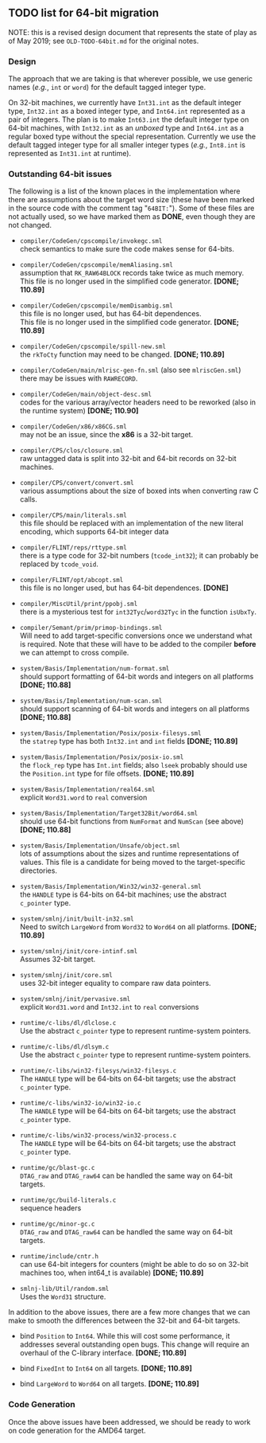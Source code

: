 ## TODO list for 64-bit migration

NOTE: this is a revised design document that represents the state
of play as of May 2019; see `OLD-TODO-64bit.md` for the original
notes.

### Design

The approach that we are taking is that wherever possible, we use
generic names (*e.g.*, `int` or `word`) for the default tagged
integer type.

On 32-bit machines, we currently have `Int31.int` as the default integer
type, `Int32.int` as a boxed integer type, and `Int64.int` represented as
a pair of integers.  The plan is to make `Int63.int` the default integer
type on 64-bit machines, with `Int32.int` as an *unboxed* type and `Int64.int`
as a regular boxed type without the special representation.  Currently
we use the default tagged integer type for all smaller integer types
(*e.g.*, `Int8.int` is represented as `Int31.int` at runtime).

### Outstanding 64-bit issues

The following is a list of the known places in the implementation where
there are assumptions about the target word size (these have
been marked in the source code with the comment tag "`64BIT:`").
Some of these files are not actually used, so we have marked them
as **DONE**, even though they are not changed.

  * `compiler/CodeGen/cpscompile/invokegc.sml` <br/>
    check semantics to make sure the code makes sense for 64-bits.

  * `compiler/CodeGen/cpscompile/memAliasing.sml` <br/>
    assumption that `RK_RAW64BLOCK` records take twice as much memory. <br/>
    This file is no longer used in the simplified code generator.
    **[DONE; 110.89]**

  * `compiler/CodeGen/cpscompile/memDisambig.sml` <br/>
    this file is no longer used, but has 64-bit dependences. <br/>
    This file is no longer used in the simplified code generator.
    **[DONE; 110.89]**

  * `compiler/CodeGen/cpscompile/spill-new.sml` <br/>
    the `rkToCty` function may need to be changed.
    **[DONE; 110.89]**

  * `compiler/CodeGen/main/mlrisc-gen-fn.sml` (also see `mlriscGen.sml`)<br/>
    there may be issues with `RAWRECORD`.

  * `compiler/CodeGen/main/object-desc.sml` <br/>
    codes for the various array/vector headers need to be reworked (also in the
    runtime system)
    **[DONE; 110.90]**

  * `compiler/CodeGen/x86/x86CG.sml` <br/>
    may not be an issue, since the **x86** is a 32-bit target.

  * `compiler/CPS/clos/closure.sml` <br/>
    raw untagged data is split into 32-bit and 64-bit records on 32-bit machines.

  * `compiler/CPS/convert/convert.sml` <br/>
    various assumptions about the size of boxed ints when converting
    raw C calls.

  * `compiler/CPS/main/literals.sml` <br/>
    this file should be replaced with an implementation of the new literal
    encoding, which supports 64-bit integer data

  * `compiler/FLINT/reps/rttype.sml` <br/>
    there is a type code for 32-bit numbers (`tcode_int32`); it can probably
    be replaced by `tcode_void`.

  * `compiler/FLINT/opt/abcopt.sml` <br/>
    this file is no longer used, but has 64-bit dependences.
    **[DONE]**

  * `compiler/MiscUtil/print/ppobj.sml` <br/>
    there is a mysterious test for `int32Tyc`/`word32Tyc` in the function
    `isUbxTy`.

  * `compiler/Semant/prim/primop-bindings.sml` <br/>
    Will need to add target-specific conversions once we understand what is
    required.  Note that these will have to be added to the compiler **before**
    we can attempt to cross compile.

  * `system/Basis/Implementation/num-format.sml` <br/>
    should support formatting of 64-bit words and integers on all platforms
    **[DONE; 110.88]**

  * `system/Basis/Implementation/num-scan.sml` <br/>
    should support scanning of 64-bit words and integers on all platforms
    **[DONE; 110.88]**

  * `system/Basis/Implementation/Posix/posix-filesys.sml` <br/>
    the `statrep` type has both `Int32.int` and `int` fields
    **[DONE; 110.89]**

  * `system/Basis/Implementation/Posix/posix-io.sml` <br/>
    the `flock_rep` type has `Int.int` fields; also `lseek` probably should use the
    `Position.int` type for file offsets.
    **[DONE; 110.89]**

  * `system/Basis/Implementation/real64.sml` <br/>
    explicit `Word31.word` to `real` conversion

  * `system/Basis/Implementation/Target32Bit/word64.sml` <br/>
    should use 64-bit functions from `NumFormat` and `NumScan` (see above)
    **[DONE; 110.88]**

  * `system/Basis/Implementation/Unsafe/object.sml` <br/>
    lots of assumptions about the sizes and runtime representations of values.
    This file is a candidate for being moved to the target-specific
    directories.

  * `system/Basis/Implementation/Win32/win32-general.sml` <br/>
    the `HANDLE` type is 64-bits on 64-bit machines; use the abstract
    `c_pointer` type.

  * `system/smlnj/init/built-in32.sml` <br/>
    Need to switch `LargeWord` from `Word32` to `Word64` on all platforms.
    **[DONE; 110.89]**

  * `system/smlnj/init/core-intinf.sml` <br/>
    Assumes 32-bit target.

  * `system/smlnj/init/core.sml` <br/>
    uses 32-bit integer equality to compare raw data pointers.

  * `system/smlnj/init/pervasive.sml` <br/>
    explicit `Word31.word` and `Int32.int` to `real` conversions

  * `runtime/c-libs/dl/dlclose.c` <br/>
    Use the abstract `c_pointer` type to represent runtime-system pointers.

  * `runtime/c-libs/dl/dlsym.c` <br/>
    Use the abstract `c_pointer` type to represent runtime-system pointers.

  * `runtime/c-libs/win32-filesys/win32-filesys.c` <br/>
    The `HANDLE` type will be 64-bits on 64-bit targets; use the abstract
    `c_pointer` type.

  * `runtime/c-libs/win32-io/win32-io.c` <br/>
    The `HANDLE` type will be 64-bits on 64-bit targets; use the abstract
    `c_pointer` type.

  * `runtime/c-libs/win32-process/win32-process.c` <br/>
    The `HANDLE` type will be 64-bits on 64-bit targets; use the abstract
    `c_pointer` type.

  * `runtime/gc/blast-gc.c` <br/>
    `DTAG_raw` and `DTAG_raw64` can be handled the same way on 64-bit targets.

  * `runtime/gc/build-literals.c` <br/>
    sequence headers

  * `runtime/gc/minor-gc.c` <br/>
    `DTAG_raw` and `DTAG_raw64` can be handled the same way on 64-bit targets.

  * `runtime/include/cntr.h` <br/>
    can use 64-bit integers for counters (might be able to do so on 32-bit machines
    too, when int64_t is available)
    **[DONE; 110.89]**

  * `smlnj-lib/Util/random.sml` <br/>
    Uses the `Word31` structure.

In addition to the above issues, there are a few more changes that we can make
to smooth the differences between the 32-bit and 64-bit targets.

  * bind `Position` to `Int64`.  While this will cost some performance, it
    addresses several outstanding open bugs.  This change will require an
    overhaul of the C-library interface.
    **[DONE; 110.89]**

  * bind `FixedInt` to `Int64` on all targets.
    **[DONE; 110.89]**

  * bind `LargeWord` to `Word64` on all targets.
    **[DONE; 110.89]**

### Code Generation

Once the above issues have been addressed, we should be ready to work on
code generation for the AMD64 target.

